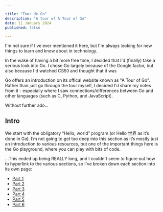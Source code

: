 ```yaml
---

title: "Tour de Go"
description: "A tour of A Tour of Go"
date: 11 January 2024
published: false

---
```


I'm not sure if I've ever mentioned it here, but I'm always looking for new things to learn and know about in technology.

In the wake of having a bit more free time, I decided that I'd (finally) take a serious look into Go. I chose Go largely because of the Google factor, but also because I'd watched CS50 and thought that it was 

Go offers an introduction on its offical website known as "A Tour of Go". Rather than just go through the tour myself, I decided I'd share my notes from it - especially where I saw connections/differences between Go and other languages (such as C, Python, and JavaScript).

Without further ado...

## Intro

We start with the obligatory “Hello, world” program (or Hello 世界 as it’s done in Go). I’m not going to get too deep into this section as it’s mostly just an introduction to various resources, but one of the important things here is the Go playground, where you can play with bits of code.

...This ended up being REALLY long, and I couldn't seem to figure out how to hyperlink to the various sections, so I've broken down each section into its own page:

- [Part 1](https://wikipedia.org)
- [Part 2]()
- [Part 3]()
- [Part 4]()
- [Part 5]()
- [Part 6]()

